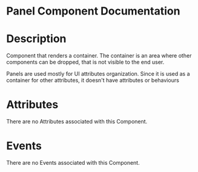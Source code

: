 # Panel Component Documentation

# Description

Component that renders a container. The container is an area where other components can be dropped, that is not visible to the end user.

Panels are used mostly for UI attributes organization. Since it is used as a container for other attributes, it doesn't have attributes or behaviours

# Attributes

There are no Attributes associated with this Component.

# Events

There are no Events associated with this Component.
